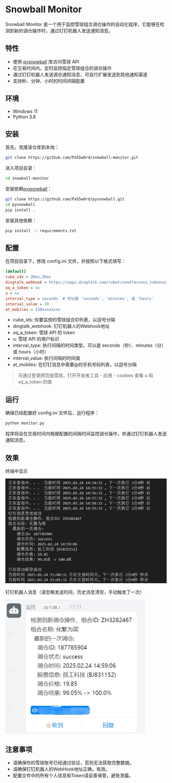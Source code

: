 # Snowball Monitor  

Snowball Monitor 是一个用于监控雪球组合调仓操作的自动化程序，它能够在检测到新的调仓操作时，通过钉钉机器人发送通知消息。  

## 特性  

- 使用 [pysnowball](https://github.com/Pa55w0rd/pysnowball) 库访问雪球 API  
- 在交易时间内，定时监控指定雪球组合的调仓操作  
- 通过钉钉机器人发送调仓通知消息，可自行扩展发送到其他通知渠道  
- 支持秒、分钟、小时的时间间隔配置  

## 环境  

- Windows 11  
- Python 3.8  

## 安装  

首先，克隆该仓库到本地：  

```bash  
git clone https://github.com/Pa55w0rd/snowball-monitor.git
```

进入项目目录：

```bash
cd snowball-monitor  
```

安装依赖[pysnowball](https://github.com/Pa55w0rd/pysnowball)：
```bash
git clone https://github.com/Pa55w0rd/pysnowball.git
cd pysnowball
pip isntall .
```

安装其他依赖：

```bash
pip install -r requirements.txt  
```

## 配置
在项目目录下，修改 config.ini 文件，并按照以下格式填写：

```ini
[default]  
cube_ids = ZHxx,ZHxx  
dingtalk_webhook = https://oapi.dingtalk.com/robot/send?access_token=xx  
xq_a_token = xx  
u = xx  
interval_type = seconds  # 可以是 'seconds', 'minutes', 或 'hours'  
interval_value = 30  
at_mobiles = 138xxxxxxxx  
```
- cube_ids: 你要监控的雪球组合ID列表，以逗号分隔
- dingtalk_webhook: 钉钉机器人的Webhook地址
- xq_a_token: 雪球 API 的 token
- u: 雪球 API 的用户标识
- interval_type: 执行间隔的时间类型，可以是 seconds（秒）、minutes（分）或 hours（小时）
- interval_value: 执行间隔的时间值
- at_mobiles: 在钉钉消息中需要@的手机号码列表，以逗号分隔

> 可通过登录网页版雪球，打开开发者工具 - 应用 - cookies 查看 u 和 xq_a_token 的值

## 运行
确保已经配置好 config.ini 文件后，运行程序：

```bash
python monitor.py  
```

程序将会在交易时间内根据配置的间隔时间监控调仓操作，并通过钉钉机器人发送通知消息。

## 效果
终端中显示

![](./img/result.png)

钉钉机器人消息（请忽略发送时间，历史消息清空，手动触发了一次）

![](./img/alert.png)

## 注意事项
- 请确保你的雪球账号已经通过验证，否则无法获取完整数据。
- 请确保钉钉机器人的WebHook地址正确，有效。
- 配置文件中的所有个人信息和Token请妥善保管，避免泄露。
